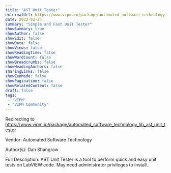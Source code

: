 ```yaml
---
title: "AST Unit Tester"
externalUrl: https://www.vipm.io/package/automated_software_technology_lib_ast_unit_tester
date: 2022-03-24
summary: "Simple and Fast Unit Tester"
showSummary: true
showAuthor: false
showEdit: false
showData: false
showViews: false
showReadingTime: false
showWordCount: false
showBreadcrumbs: false
showHeadingAnchors: false
sharingLinks: false
showZenMode: false
showPagination: false
showRelatedContent: false
draft: false
tags:
 - "VIPM"
 - "VIPM Community"
---
```


Redirecting to https://www.vipm.io/package/automated_software_technology_lib_ast_unit_tester

Vendor: Automated Software Technology

Author(s): Dan Shangraw
 
Full Description:
AST Unit Tester is a tool to perform quick and easy unit tests on LabVIEW code.  May need administrator privileges to install.